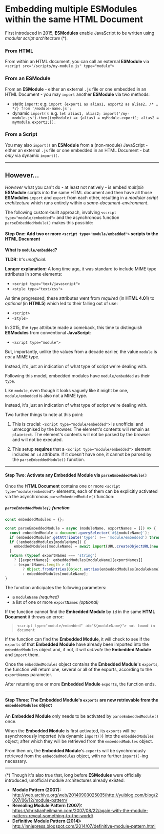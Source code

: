 # Embedding multiple ESModules within the same HTML Document

First introduced in 2015, **ESModules** enable JavaScript to be written using _modular script architecture_ (*).

### From HTML
From within an HTML document, you can call an external **ESModule** via `<script src="/scripts/my-module.js" type="module">`

### From an ESModule
From an **ESModule** - either an external `.js` file or one embedded in an HTML Document - you may `import` another **ESModule** via two methods:

 - static `import`: e.g. `import {export1 as alias1, export2 as alias2, /* … */} from '/module-name.js';`
 - dynamic `import()`: e.g. `let alias1, alias2; import('/my-module.js').then((myModule) => {alias1 = myModule.export1; alias2 = myModule.export2;});`

### From a Script
You may also `import()` an **ESModule** from a (non-module) JavaScript - either an external `.js` file or one embedded in an HTML Document - but _only_ via dynamic `import()`.

______

## However...

_However_ what you can't do - at least not natively - is embed _multiple_ **ESModule** scripts into the same HTML document and then have all those **ESModules** `import` and `export` from each other, resulting in a _modular script architecture_ which runs entirely within a _same-document-environment_.

The following custom-built approach, involving `<script type="module/embedded">` and the asynchronous function `parseEmbeddedModule()` makes this possible:

#### Step One: Add two or more `<script type="module/embedded">` scripts to the HTML Document

**What is `module/embedded`?**

**TLDR:** _It's unofficial._

**Longer explanation:** A long time ago, it was standard to include MIME type attributes in some elements:
 - `<script type="text/javascript">`
 - `<style type="text/css">`

As time progressed, these attributes went from _required_ (in **HTML 4.01**) to _optional_ (in **HTML5**) which led to their falling out of use:
 - `<script>`
 - `<style>`

In 2015, the `type` attribute made a comeback, this time to distinguish **ESModules** from conventional **JavaScript**:
 - `<script type="module">`

But, importantly, unlike the values from a decade earlier, the value `module` is _not_ a MIME type.

Instead, it's just an indication of what type of script we're dealing with.

Following this model, embedded modules have `module/embedded` as their `type`.

Like `module`, even though it looks vaguely like it might be one, `module/embedded` is also not a MIME type.

Instead, it's just an indication of what type of script we're dealing with.

Two further things to note at this point:

1. This is crucial: `<script type="module/embedded">` is unofficial and unrecognised by the browser. The element's contents will remain as `plaintext`. The element's contents will not be parsed by the browser and will not be executed.

2. This setup **requires** that a `<script type="module/embedded">` element includes an `id` attribute. If it doesn't have one, it cannot be parsed by the `parseEmbeddedModule()` function.

_______

#### Step Two: Activate any Embedded Module via `parseEmbeddedModule()`

Once the **HTML Document** contains one or more `<script type="module/embedded">` elements, each of them can be explicitly activated via the asynchronous `parseEmbeddedModule()` function:

##### `parseEmbeddedModule()` function
```js
const embeddedModules = {};

const parseEmbeddedModule = async (moduleName, exportNames = []) => {
  const embeddedModule = document.querySelector(`#${moduleName}`);
  if (embeddedModule?.getAttribute('type') !== 'module/embedded') throw new Error(`<script type="module/embedded" id="${moduleName}"> not found in document`);
  if (!embeddedModules[moduleName]) {
    embeddedModules[moduleName] = await import(URL.createObjectURL(new Blob([document.querySelector(`#${moduleName}`).textContent], {type: 'application/javascript'})))
  }
  return (typeof exportNames === 'string') 
    ? {[exportNames]: embeddedModules[moduleName][exportNames]}
    : (exportNames.length > 0) 
        ? Object.fromEntries(Object.entries(embeddedModules[moduleName]).filter(([key, value]) => exportNames.includes(key)))
        : embeddedModules[moduleName];
}
```
The function anticipates the following parameters:

 - a `moduleName` _(required)_
 - a list of one or more `exportNames` _(optional)_

If the function cannot find the **Embedded Module** by `id` in the same **HTML Document** it throws an error:

> `<script type="module/embedded" id="${moduleName}"> not found in document`

If the function can find the **Embedded Module**, it will check to see if the `exports` of that **Embedded Module** have already been imported into the `embeddedModules` object and, if not, it will _activate_ the **Embedded Module** and `import` them.

Once the `embeddedModules` object contains the **Embedded Module**'s `exports`, the function will return one, several or all of the exports, according to the `exportNames` parameter.

After returning one or more  **Embedded Module** `exports`, the function ends.

_______

#### Step Three: The Embedded Module's `exports` are now retrievable from the `embeddedModules` object

An **Embedded Module** only needs to be activated by `parseEmbeddedModule()` once.

When the **Embedded Module** is first activated, its `exports` will be asynchronously imported (via dynamic `import()`) into the `embeddedModules` object; after which they will be retrieved from the `embeddedModules` object. 

From then on, the **Embedded Module**'s `exports` will be synchronously retrieved from the `embeddedModules` object, with no further `import()`-ing necessary.

__________

(*) Though it's also true that, long before **ESModules** were officially introduced, unofficial module architectures already existed:

 - **Module Pattern (2007):** http://web.archive.org/web/20140903025035/http://yuiblog.com/blog/2007/06/12/module-pattern/
 - **Revealing Module Pattern (2007):** https://christianheilmann.com/2007/08/22/again-with-the-module-pattern-reveal-something-to-the-world/
 - **Definitive Module Pattern (2014):** http://inniepress.blogspot.com/2014/07/definitive-module-pattern.html

